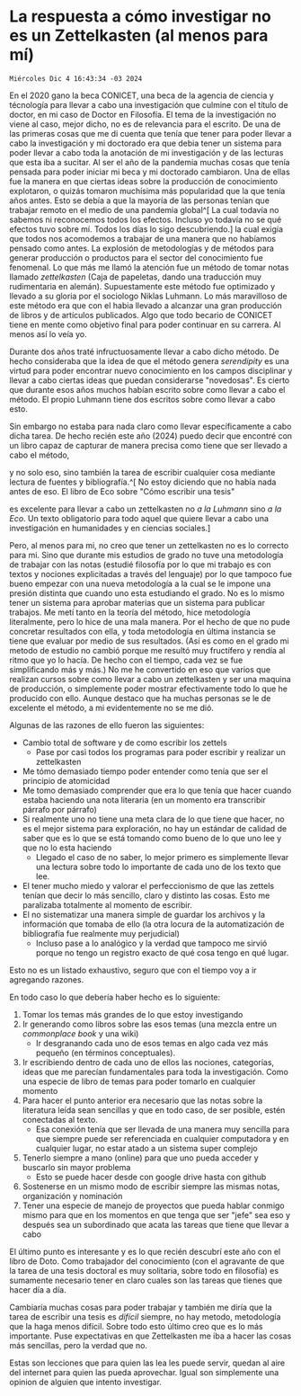 # La respuesta a cómo investigar no es un Zettelkasten (al menos para mí)

`Miércoles Dic 4 16:43:34 -03 2024`

En el 2020 gano la beca CONICET, una beca de la agencia de ciencia y técnología
para llevar a cabo una investigación que culmine con el título de doctor,
en mi caso de Doctor en Filosofía.
El tema de la investigación no viene al caso, mejor dicho,
no es de relevancia para el escrito.
De una de las primeras cosas que me di cuenta que
tenía que tener para poder llevar
a cabo la investigación y mi doctorado era que
debia tener un sistema para poder
llevar a cabo toda la anotación de mi investigación y
de las lecturas que esta iba a sucitar.
Al ser el año de la pandemia muchas cosas que
tenía pensada para poder iniciar mi beca
y mi doctorado cambiaron.
Una de ellas fue la manera en que ciertas ideas sobre la producción de conocimiento explotaron,
o quizás tomaron muchísima más popularidad que la que tenía años antes.
Esto se debía a que la mayoría de las personas tenían que trabajar remoto en el
medio de una pandemia global^[
La cual todavía no sabemos ni reconocemos todos los efectos.
Incluso yo todavía no se qué efectos tuvo sobre mí.
Todos los días lo sigo descubriendo.]
la cual exigía que todos nos acomodemos a trabajar de una manera que
no habíamos pensado como antes.
La explosión de metodologías y de métodos para generar producción o
productos para el sector del conocimiento fue fenomenal.
Lo que más me llamó la atención fue un método de tomar notas llamado *zettelkasten*
(Caja de papeletas, dando una traducción muy rudimentaria en alemán).
Supuestamente este método fue optimizado y
llevado a su gloria por el sociologo Niklas Luhmann.
Lo más maravilloso de este método era que
con el habia llevado a alcanzar una gran producción
de libros y de artículos publicados.
Algo que todo becario de CONICET tiene en mente
como objetivo final para poder continuar en su carrera.
Al menos así lo veía yo.

Durante dos años traté infructuosamente llevar a cabo dicho método.
De hecho consideraba que la idea de que el método genera *serendipity*
es una virtud para poder encontrar nuevo conocimiento en los campos disciplinar
y llevar a cabo ciertas ideas que puedan considerarse "novedosas".
Es cierto que durante esos años muchos habían escrito sobre como llevar a cabo el método.
El propio Luhmann tiene dos escritos sobre como llevar a cabo esto.
<!-- TODO: buscar link para agregarlo como una nota al pie. -->
Sin embargo no estaba para nada claro como llevar específicamente a cabo dicha tarea.
De hecho recién este año (2024) puedo decir que encontré con un libro capaz de
capturar de manera precisa como tiene que ser llevado a cabo el método,
<!-- TODO: Agregar link para el libro de Doto -->
y no solo eso, sino también la tarea de escribir cualquier cosa mediante
lectura de fuentes y bibliografía.^[
No estoy diciendo que no había nada antes de eso.
El libro de Eco sobre "Cómo escribir una tesis"
<!-- TODO: Agregar el libro de Eco -->
es excelente para llevar a cabo un zettelkasten no *a la Luhmann*
sino *a la Eco*.
Un texto obligatorio para todo aquel que quiere llevar a cabo una investigación
en humanidades y en ciencias sociales.]

Pero, al menos para mi,
no creo que tener un zettelkasten no es lo correcto para mi.
Sino que durante mis estudios de grado no tuve una metodología de trabajar con las notas
(estudié filosofía por lo que mi trabajo es con textos y nociones explicitadas a través del lenguaje)
por lo que tampoco fue bueno empezar con una nueva metodología a la cual se le
impone una presión distinta que cuando uno esta estudiando el grado.
No es lo mismo tener un sistema para aprobar materias que un sistema para publicar trabajos.
Me metí tanto en la teoría del método, hice metodología literalmente,
pero lo hice de una mala manera.
Por el hecho de que no pude concretar resultados con ella,
y toda metodología en última instancia se tiene que evaluar por medio de sus resultados.
(Así es como en el grado mi metodo de estudio no cambió porque me resultó muy fructífero
y rendía al ritmo que yo lo hacía.
De hecho con el tiempo, cada vez se fue simplificando más y más.)
No me he convertido en eso que varios que realizan cursos sobre
como llevar a cabo un zettelkasten y ser una maquina de producción,
o simplemente poder mostrar efectivamente todo lo que he producido con ello.
Aunque destaco que ha muchas personas se le de excelente el método,
a mi evidentemente no se me dió.

Algunas de las razones de ello fueron las siguientes:

- Cambio total de software y de como escribir los zettels
    - Pase por casi todos los programas para poder escribir y realizar un zettelkasten
- Me tómo demasiado tiempo poder entender como tenía que ser el principio de atomicidad
- Me tomo demasiado comprender que era lo que tenía que hacer cuando estaba haciendo
  una nota literaria (en un momento era transcribir párrafo por párrafo)
- Si realmente uno no tiene una meta clara de lo que tiene que hacer,
  no es el mejor sistema para exploración,
  no hay un estándar de calidad de saber que es lo que se está tomando como bueno
  de lo que uno lee y que no lo esta haciendo
    - Llegado el caso de no saber, lo mejor primero es simplemente llevar una lectura
      sobre todo lo importante de cada uno de los texto que lee.
- El tener mucho miedo y valorar el perfeccionismo de que las zettels tenían que
  decir lo más sencillo, claro y distinto las cosas.
  Esto me paralizaba totalmente al momento de escribir.
- El no sistematizar una manera simple de guardar los archivos y la información
  que tomaba de ello
  (la otra locura de la automatización de bibliografía fue realmente muy perjudicial)
  - Incluso pase a lo analógico y la verdad que tampoco me sirvió
    porque no tengo un registro exacto de qué cosa tengo en qué lugar.

Esto no es un listado exhaustivo, seguro que con el tiempo voy a ir agregando razones.

En todo caso lo que debería haber hecho es lo siguiente:

1. Tomar los temas más grandes de lo que estoy investigando
1. Ir generando como libros sobre las esos temas 
   (una mezcla entre un *commonplace book* y una wiki)
   - Ir desgranando cada uno de esos temas en algo cada vez más pequeño
     (en términos conceptuales).
1. Ir escribiendo dentro de cada uno de ellos las nociones, categorías, ideas
   que me parecían fundamentales para toda la investigación.
   Como una especie de libro de temas para poder tomarlo en cualquier momento
1. Para hacer el punto anterior era necesario que las notas sobre la literatura leída
   sean sencillas y que en todo caso, de ser posible, estén conectadas al texto.
   - Esa conexión tenía que ser llevada de una manera muy sencilla para que siempre
     puede ser referenciada en cualquier computadora y en cualquier lugar,
     no estar atado a un sistema super complejo
1. Tenerlo siempre a mano (online) para que uno pueda acceder y buscarlo sin mayor problema
    - Esto se puede hacer desde con google drive hasta con github
1. Sostenerse en un mismo modo de escribir siempre las mismas notas, organización y nominación
1. Tener una especie de manejo de proyectos que pueda hablar conmigo mismo
   para que en los momentos en que tenga que ser "jefe" sea eso y después sea
   un subordinado que acata las tareas que tiene que llevar a cabo

El último punto es interesante y es lo que recién descubrí este año con el libro de Doto.
Como trabajador del conocimiento
(con el agravante de que la tarea de una tesis doctoral es muy solitaria,
sobre todo en filosofía)
es sumamente necesario tener en claro cuales son las tareas que tienes que hacer día a día.

Cambiaría muchas cosas para poder trabajar y
también me diría que la tarea de escribir una tesis es *difícil* siempre,
no hay metodo, metodología que la haga menos difícil.
Sobre todo esto último creo que es lo más importante.
Puse expectativas en que Zettelkasten me iba a hacer las cosas más sencillas,
pero la verdad que no.

Estas son lecciones que para quien las lea les puede servir,
quedan al aire del internet para quien las pueda aprovechar.
Igual son simplemente una opinion de alguien que intento investigar.
